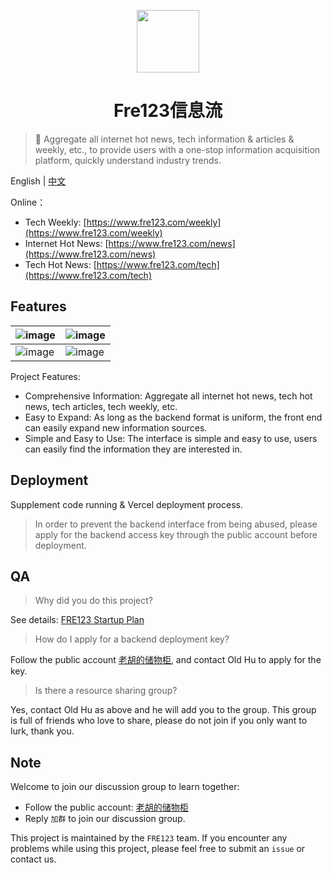 <p align="center">
  <img src="https://cdn.jsdelivr.net/gh/fre123-com/fre123-info-flow@main/.files/logo.png" width="100" height="100">
</p>
<h1 align="center">Fre123信息流</h1>

> 👀 Aggregate all internet hot news, tech information & articles & weekly, etc., to provide users with a one-stop information acquisition platform, quickly understand industry trends.

English | [中文](./README.md)

Online：

- Tech Weekly: [https://www.fre123.com/weekly](https://www.fre123.com/weekly)
- Internet Hot News: [https://www.fre123.com/news](https://www.fre123.com/news)
- Tech Hot News: [https://www.fre123.com/tech](https://www.fre123.com/tech)

## Features

| ![image](https://cdn.jsdelivr.net/gh/fre123-com/fre123-info-flow@main/.files/news.jpg)        | ![image](https://cdn.jsdelivr.net/gh/fre123-com/fre123-info-flow@main/.files/weekly.jpg)        |
| --------------------------------------------------------------------------------------------- | ----------------------------------------------------------------------------------------------- |
| ![image](https://cdn.jsdelivr.net/gh/fre123-com/fre123-info-flow@main/.files/news_darker.jpg) | ![image](https://cdn.jsdelivr.net/gh/fre123-com/fre123-info-flow@main/.files/weekly_darker.jpg) |

Project Features:

- Comprehensive Information: Aggregate all internet hot news, tech hot news, tech articles, tech weekly, etc.
- Easy to Expand: As long as the backend format is uniform, the front end can easily expand new information sources.
- Simple and Easy to Use: The interface is simple and easy to use, users can easily find the information they are interested in.

## Deployment

Supplement code running & Vercel deployment process.

> In order to prevent the backend interface from being abused, please apply for the backend access key through the public account before deployment.

## QA

> Why did you do this project?

See details: [FRE123 Startup Plan](https://mp.weixin.qq.com/s/6El2AW93K4RiEHhma3vVPg)

> How do I apply for a backend deployment key?

Follow the public account [老胡的储物柜](https://cdn.jsdelivr.net/gh/fre123-com/fre123-info-flow@main/.files/wechat.jpeg), and contact Old Hu to apply for the key.

> Is there a resource sharing group?

Yes, contact Old Hu as above and he will add you to the group. This group is full of friends who love to share, please do not join if you only want to lurk, thank you.

## Note

Welcome to join our discussion group to learn together:

- Follow the public account: [老胡的储物柜](https://cdn.jsdelivr.net/gh/fre123-com/fre123-info-flow@main/.files/wechat.jpeg)
- Reply `加群` to join our discussion group.

This project is maintained by the `FRE123` team. If you encounter any problems while using this project, please feel free to submit an `issue` or contact us.
